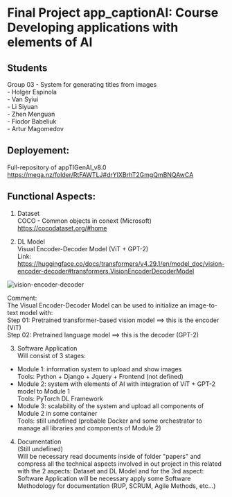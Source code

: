 # Final Project app_captionAI: Course Developing applications with elements of AI  

## Students
Group 03 - System for generating titles from images  
     - Holger Espinola  
     - Van Syiui  
     - Li Siyuan  
     - Zhen Menguan  
     - Fiodor Babeliuk  
     - Artur Magomedov  

## Deployement:  
  Full-repository of appTIGenAI_v8.0  
  https://mega.nz/folder/RtFAWTLJ#drYIXBrhT2GmgQmBNQAwCA  

## Functional Aspects:  

1) Dataset  
COCO - Common objects in conext (Microsoft)  
https://cocodataset.org/#home  

2) DL Model  
Visual Encoder-Decoder Model (ViT + GPT-2)  
Link: https://huggingface.co/docs/transformers/v4.29.1/en/model_doc/vision-encoder-decoder#transformers.VisionEncoderDecoderModel  

![vision-encoder-decoder](https://github.com/HoltechHard/app_captionAI/assets/35493202/73fe6cc2-2741-4b20-838d-ec5e05821338)


Comment:  
The Visual Encoder-Decoder Model can be used to initialize an image-to-text model with:  
Step 01: Pretrained transformer-based vision model ==> this is the encoder (ViT)  
Step 02: Pretrained language model ==> this is the decoder (GPT-2)  

3) Software Application  
Will consist of 3 stages:  
- Module 1: information system to upload and show images  
  Tools: Python + Django + Jquery + Frontend (not defined)  
- Module 2: system with elements of AI with integration of ViT + GPT-2 model to Module 1  
  Tools: PyTorch DL Framework  
- Module 3: scalability of the system and upload all components of Module 2 in some container  
  Tools: still undefined (probable Docker and some orchestrator to manage all libraries and components of Module 2)  

4) Documentation  
  (Still undefined)  
  Will be necessary read documents inside of folder "papers" and compress all the technical aspects involved 
  in out project in this related with the 2 aspects: Dataset and DL Model and for the 3rd aspect: Software Application
  will be necessary apply some Software Methodology for documentation (RUP, SCRUM, Agile Methods, etc...)
  
